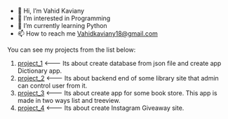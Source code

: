- 👋 Hi, I’m Vahid Kaviany
- 👀 I’m interested in Programming
- 🌱 I’m currently learning Python
- 📫 How to reach me Vahidkaviany18@gmail.com

You can see my projects from the list below:
1. [project_1](https://github.com/vahidka1/project_1.git) <--- Its about create database from json file and create app Dictionary app.
2. [project_2](https://github.com/vahidka1/Project_2.git) <--- Its about backend end of some library site that admin can control user from it.
3. [project_3](https://github.com/vahidka1/Project_3.git) <--- Its about create app for some book store. This app is made in two ways list and treeview.
4. [project_4](https://github.com/vahidka1/project_4.git) <--- Its about create Instagram Giveaway site.
<!---
vahidka1/vahidka1 is a ✨ special ✨ repository because its `README.md` (this file) appears on your GitHub profile.
You can click the Preview link to take a look at your changes.
--->
